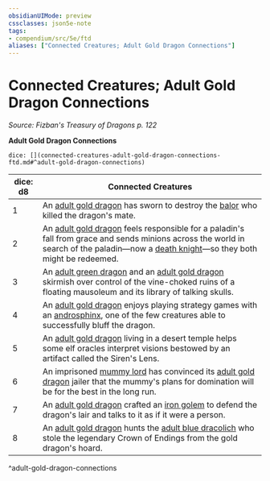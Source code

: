 ```yaml
---
obsidianUIMode: preview
cssclasses: json5e-note
tags:
- compendium/src/5e/ftd
aliases: ["Connected Creatures; Adult Gold Dragon Connections"]
---
```

# Connected Creatures; Adult Gold Dragon Connections
*Source: Fizban's Treasury of Dragons p. 122* 

**Adult Gold Dragon Connections**

`dice: [](connected-creatures-adult-gold-dragon-connections-ftd.md#^adult-gold-dragon-connections)`

| dice: d8 | Connected Creatures |
|----------|---------------------|
| 1 | An [adult gold dragon](/Systems/5e/bestiary/dragon/adult-gold-dragon.md) has sworn to destroy the [balor](/Systems/5e/bestiary/fiend/balor.md) who killed the dragon's mate. |
| 2 | An [adult gold dragon](/Systems/5e/bestiary/dragon/adult-gold-dragon.md) feels responsible for a paladin's fall from grace and sends minions across the world in search of the paladin—now a [death knight](/Systems/5e/bestiary/undead/death-knight.md)—so they both might be redeemed. |
| 3 | An [adult green dragon](/Systems/5e/bestiary/dragon/adult-green-dragon.md) and an [adult gold dragon](/Systems/5e/bestiary/dragon/adult-gold-dragon.md) skirmish over control of the vine-choked ruins of a floating mausoleum and its library of talking skulls. |
| 4 | An [adult gold dragon](/Systems/5e/bestiary/dragon/adult-gold-dragon.md) enjoys playing strategy games with an [androsphinx](/Systems/5e/bestiary/monstrosity/androsphinx.md), one of the few creatures able to successfully bluff the dragon. |
| 5 | An [adult gold dragon](/Systems/5e/bestiary/dragon/adult-gold-dragon.md) living in a desert temple helps some elf oracles interpret visions bestowed by an artifact called the Siren's Lens. |
| 6 | An imprisoned [mummy lord](/Systems/5e/bestiary/undead/mummy-lord.md) has convinced its [adult gold dragon](/Systems/5e/bestiary/dragon/adult-gold-dragon.md) jailer that the mummy's plans for domination will be for the best in the long run. |
| 7 | An [adult gold dragon](/Systems/5e/bestiary/dragon/adult-gold-dragon.md) crafted an [iron golem](/Systems/5e/bestiary/construct/iron-golem.md) to defend the dragon's lair and talks to it as if it were a person. |
| 8 | An [adult gold dragon](/Systems/5e/bestiary/dragon/adult-gold-dragon.md) hunts the [adult blue dracolich](/Systems/5e/bestiary/undead/adult-blue-dracolich.md) who stole the legendary Crown of Endings from the gold dragon's hoard. |
^adult-gold-dragon-connections